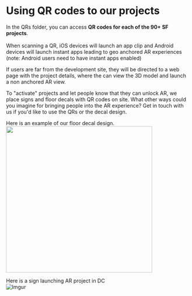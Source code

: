# Using QR codes to our projects

In the QRs folder, you can access **QR codes for each of the 90+ SF projects**.<br>
<br>
When scanning a QR, iOS devices will launch an app clip and Android devices will launch instant apps leading to geo anchored AR experiences (note: Android users need to have instant apps enabled)

If users are far from the development site, they will be directed to a web page with the project details, where the can view the 3D model and launch a non anchored AR view. 

To "activate" projects and let people know that they can unlock AR, we place signs and floor decals with QR codes on site. What other ways could you imagine for bringing people into the AR experience? Get in touch with us if you'd like to use the QRs or the decal design.

Here is an example of our floor decal design.<br>
<img src="https://i.imgur.com/i9xdMAr.jpg" width="400px">

Here is a sign launching AR project in DC<br>
![Imgur](https://i.imgur.com/Y39XnRO.gif) 
